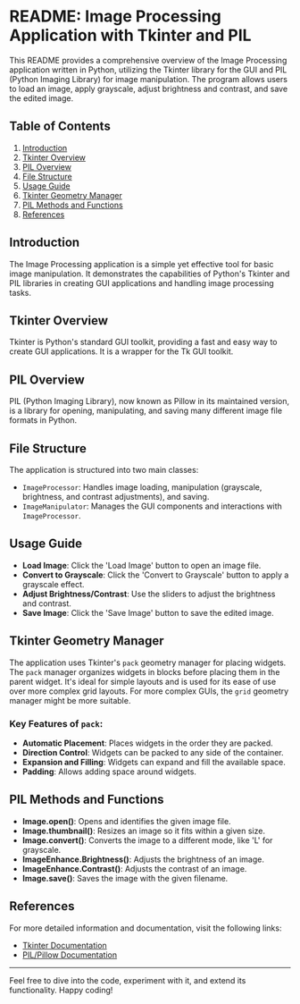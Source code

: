 # README: Image Processing Application with Tkinter and PIL

This README provides a comprehensive overview of the Image Processing application written in Python, utilizing the Tkinter library for the GUI and PIL (Python Imaging Library) for image manipulation. The program allows users to load an image, apply grayscale, adjust brightness and contrast, and save the edited image.

## Table of Contents
1. [Introduction](#introduction)
2. [Tkinter Overview](#tkinter-overview)
3. [PIL Overview](#pil-overview)
4. [File Structure](#file-structure)
5. [Usage Guide](#usage-guide)
6. [Tkinter Geometry Manager](#tkinter-geometry-manager)
7. [PIL Methods and Functions](#pil-methods-and-functions)
8. [References](#references)

## Introduction
The Image Processing application is a simple yet effective tool for basic image manipulation. It demonstrates the capabilities of Python's Tkinter and PIL libraries in creating GUI applications and handling image processing tasks.

## Tkinter Overview
Tkinter is Python's standard GUI toolkit, providing a fast and easy way to create GUI applications. It is a wrapper for the Tk GUI toolkit.

## PIL Overview
PIL (Python Imaging Library), now known as Pillow in its maintained version, is a library for opening, manipulating, and saving many different image file formats in Python.

## File Structure
The application is structured into two main classes:
- `ImageProcessor`: Handles image loading, manipulation (grayscale, brightness, and contrast adjustments), and saving.
- `ImageManipulator`: Manages the GUI components and interactions with `ImageProcessor`.

## Usage Guide
- **Load Image**: Click the 'Load Image' button to open an image file.
- **Convert to Grayscale**: Click the 'Convert to Grayscale' button to apply a grayscale effect.
- **Adjust Brightness/Contrast**: Use the sliders to adjust the brightness and contrast.
- **Save Image**: Click the 'Save Image' button to save the edited image.

## Tkinter Geometry Manager
The application uses Tkinter's `pack` geometry manager for placing widgets. The `pack` manager organizes widgets in blocks before placing them in the parent widget. It's ideal for simple layouts and is used for its ease of use over more complex grid layouts. For more complex GUIs, the `grid` geometry manager might be more suitable.

### Key Features of `pack`:
- **Automatic Placement**: Places widgets in the order they are packed.
- **Direction Control**: Widgets can be packed to any side of the container.
- **Expansion and Filling**: Widgets can expand and fill the available space.
- **Padding**: Allows adding space around widgets.

## PIL Methods and Functions
- **Image.open()**: Opens and identifies the given image file.
- **Image.thumbnail()**: Resizes an image so it fits within a given size.
- **Image.convert()**: Converts the image to a different mode, like 'L' for grayscale.
- **ImageEnhance.Brightness()**: Adjusts the brightness of an image.
- **ImageEnhance.Contrast()**: Adjusts the contrast of an image.
- **Image.save()**: Saves the image with the given filename.

## References
For more detailed information and documentation, visit the following links:
- [Tkinter Documentation](https://docs.python.org/3/library/tkinter.html)
- [PIL/Pillow Documentation](https://pillow.readthedocs.io/en/stable/)

---

Feel free to dive into the code, experiment with it, and extend its functionality. Happy coding!